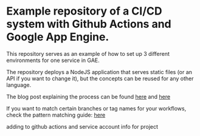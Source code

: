 # Example repository of a CI/CD system with Github Actions and Google App Engine.

This repository serves as an example of how to set up 3 different environments for one service in GAE.

The repository deploys a NodeJS application that serves static files (or an API if you want to change it), but the concepts can be reused for any other language.

The blog post explaining the process can be found [here](https://blog.etereo.io/multi-environment-deployment-with-google-app-engine-and-github-actions-351041ced92a?sk=b0d2c26304f452602f5684a3cc471f04) and [here](https://blog.etereo.io/deploying-a-node-application-in-google-app-engine-with-github-actions-2bd0d4e443db?sk=700209e9b13de262cd6217c53b413ac4)


If you want to match certain branches or tag names for your workflows, check the pattern matching guide: 
[here](https://docs.github.com/en/free-pro-team@latest/actions/reference/workflow-syntax-for-github-actions#filter-pattern-cheat-sheet)

adding to github actions and service account info for project
